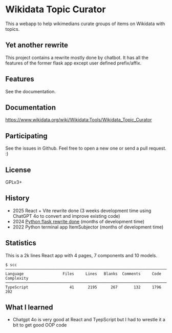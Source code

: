# Wikidata Topic Curator
This a webapp to help wikimedians curate groups of items on Wikidata with topics.

## Yet another rewrite
This project contains a rewrite mostly done by chatbot. 
It has all the features of the former flask app except user defined prefix/affix.

## Features
See the documentation.
## Documentation
https://www.wikidata.org/wiki/Wikidata:Tools/Wikidata_Topic_Curator
## Participating
See the issues in Github. Feel free to open a new one or send a pull request. :)
## License
GPLv3+

## History
* 2025 React + Vite rewrite done (3 weeks development time using ChatGPT 4o to convert and improve existing code)
* 2024 [Python flask rewrite done](https://github.com/dpriskorn/WikidataTopicCurator) (months of development time)
* 2022 Python terminal app ItemSubjector (months of development time)

## Statistics
This is a 2k lines React app with 4 pages, 7 components and 10 models.

```
$ scc
───────────────────────────────────────────────────────────────────────────────
Language                 Files     Lines   Blanks  Comments     Code Complexity
───────────────────────────────────────────────────────────────────────────────
TypeScript                  41      2195      267       132     1796        202
```

## What I learned
* Chatgpt 4o is very good at React and TyepScript but I had to wrestle it a bit to get good OOP code
